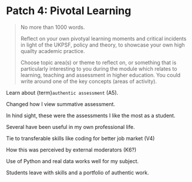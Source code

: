 # Patch 4: Pivotal Learning

> No more than 1000 words.
>
> Reflect on your own pivotyal learning moments and critical incidents in light
> of the UKPSF, policy and theory, to showcase your own high quailty academic
> practice.
>
> Choose topic area(s) or theme to reflect on, or something that is particularly
> interesting to you during the module which relates to learning, teaching and
> assessment in higher education. You could write around one of the key concepts
> (areas of activity).

Learn about {term}`authentic assessment` (A5).

Changed how I view summative assessment.

In hind sight, these were the assessments I like the most as a student.

Several have been useful in my own professional life.

Tie to transferable skills like coding for better job market (V4)

How this was perceived by external moderators (K6?)

Use of Python and real data works well for my subject.

Students leave with skills and a portfolio of authentic work.

